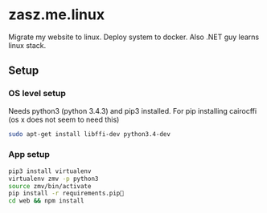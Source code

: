 # zasz.me.linux
Migrate my website to linux. Deploy system to docker. 
Also .NET guy learns linux stack.

## Setup

### OS level setup

Needs python3 (python 3.4.3) and pip3 installed. For pip installing cairocffi (os x does not seem to need this)
```bash
sudo apt-get install libffi-dev python3.4-dev
```
### App setup

```bash
pip3 install virtualenv
virtualenv zmv -p python3
source zmv/bin/activate
pip install -r requirements.pip
cd web && npm install
```




